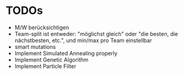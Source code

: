# TODOs

- M/W berücksichtigen
- Team-split ist entweder: "möglichst gleich" oder "die besten, die nächstbesten, etc.", und min/max pro Team einstellbar
- smart mutations
- Implement Simulated Annealing properly
- Implement Genetic Algorithm
- Implement Particle Filter